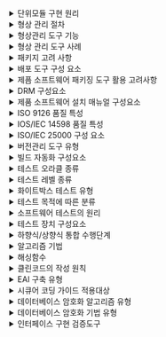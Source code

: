 <details>
<summary>단위모듈 구현 원리</summary>
  <b>정분추모</b><br/>
  정보은닉 / 분할과 정복 / 추상화 / 모듈 독립성
</details>

<details>
<summary>형상 관리 절차</summary>
  <b>식통감기</b><br/>
  형상 식별 / 형상 통제 / 형상 감사 / 형상 기록
</details>

<details>
<summary>형상관리 도구 기능</summary>
  <b>인아커</b><br/>
  체크인 / 체크아웃 / 커밋
</details>

<details>
<summary>형상 관리 도구 사례</summary>
  <b>CSG</b><br/>
  CVs / SVN / Git
</details>

<details>
<summary>패키지 고려 사항</summary>
  <b>환유관변</b><br/>
  사용자 시스템의 환경 정의 / UI 제공 / 관리 서비스 제공형태 / 패키징 변경 및 개선관리 고려
</details>

<details>
<summary>배포 도구 구성 요소</summary>
  <b>암키식저 파정크인</b><br/>
  암호화 / 키 관리 / 식별 기술 / 저작권 표현 / 암호화 파일 생성 / 정책 관리 / 크랙 방지 / 인증
</details>

<details>
<summary>제픔 소프트웨어 패키징 도구 활용 고려사항</summary>
  <b>암이복최</b><br/>
  암호화,보안 / 이기종 연동 / 복잡성 및 비효율성 문제 / 최적합 암호화 알고리즘 적용
</details>

<details>
<summary>DRM 구성요소</summary>
  <b>제소분 클콘패 컨보</b><br/>
  콘텐츠 제공자 / 콘텐츠 소비자 / 콘텐츠 분배자 / 클리어링 하우스 / DRM 콘텐츠 / 패키저 / DRM 컨트롤러 / 보안 컨테이너
</details>

<details>
<summary>제품 소프트웨어 설치 매뉴얼 구성요소</summary>
  <b>개파절아 삭버고준</b><br/>
  제품 소프트웨어 개요 / 설치 관련 파일 / 설치 절차 / 설치 아이콘 / 삭제 방법 / 설치 버전 및 작성자 / 고객 지원 방법 및 FAQ / 준수 정보 & 제한 보증
</details>

<details>
<summary>ISO 9126 품질 특성</summary>
  <b>기신사효유이</b><br/>
  기능성 / 신뢰성 / 사용성 / 효율성 / 유지보수성 / 이식성
</details>

<details>
<summary>IOS/IEC 14598 품질 특성</summary>
  <b>반재공객</b><br/>
  반복성 / 재현성 / 공정성 / 객관성
</details>

<details>
<summary>ISO/IEC 25000 구성 요소</summary>
  <b>관모측요평</b><br/>
  품질 관리 / 품질 모델 / 품질 측정 / 품질 요구 / 품질 평가
</details>

<details>
<summary>버전관리 도구 유형</summary>
  <b>공클분</b><br/>
  공유 폴더 방식 / 클라이언트-서버방식 / 분산 저장소 방식
</details>

<details>
<summary>빌드 자동화 구성요소</summary>
  <b>CS 빌테커인</b><br/>
  CI 서버 / SCM / 빌드 도구 / 테스트 도구 / 테스트 커버리지 도구 / 인스펙션 도구
</details>

<details>
<summary>테스트 오라클 종류</summary>
  <b>참샘휴일</b><br/>
  참 오라클 / 샘플링 오라클 / 휴리스틱 오라클 / 일관성 검사 오라클
</details>

<details>
<summary>테스트 레벨 종류</summary>
  <b>동경결상 유분패원비오</b><br/>
  동등 분할/ 경계값 분석/ 결정 테이블/ 상태전이/ 유스케이스/ 분류트리/ 페어와이즈/ 원인-결과 그래프/ 비교테스트/ 오류추정
</details>

<details>
<summary>화이트박스 테스트 유형</summary>
  <b>구결조 조변다 기제데루</b><br/>
  구문 / 결정 / 조건 / 조건-결정 / 변경 조건 - 결정 / 다중 조건 / 기본 경로 커버리지 / 제어 흐름 테스트 / 데이터 흐름 테스트 / 루프 테스트
</details>

<details>
<summary>테스트 목적에 따른 분류</summary>
  <b>회안성 강 구회병</b><br/>
  회복 / 안전 / 성능 / 강도 / 구조 / 회귀 / 병행 테스트
</details>

<details>
<summary>소프트웨어 테스트의 원리</summary>
  <b>결완초집 살정오</b><br/>
  결함이 존재 / 완벽한 테스팅 불가능 / 초기에 테스팅 시작 / 결함집중 / 살충제 패러독스 / 정황에 의존 / 오류 부재의 궤변
</details>

<details>
<summary>테스트 장치 구성요소</summary>
  <b>드스슈 케시스목</b><br/>
  드라이버 / 스텁 / 슈트 / 케이스 / 시나리오 / 스크립트 / 목 오브젝트
</details>

<details>
<summary>하향식/상향식 통합 수행단계</summary>
  <b>하스 상드</b><br/>
  하향식-스텁 / 상향식-드라이버
</details>

<details>
<summary>알고리즘 기법</summary>
  <b>분동탐백</b><br/>
  분할과정복 / 동적계획법 / 탐욕법 / 백트래킹
</details>

<details>
<summary>해싱함수</summary>
  <b>산곱숫 폴기무</b><br/>
  제산법 / 제곱법 / 숫자 분석법 / 폴딩법 / 기수변환법 / 무작위방법
</details>

<details>
<summary>클린코드의 작성 원칙</summary>
  <b>가단의 중추</b><br/>
  가독성 / 단순성 / 의존성 최소 / 중복성 제거 / 추상화
</details>

<details>
<summary>EAI 구축 유형</summary>
  <b>포허 메하</b><br/>
  포인트 투 포인트 / 허브 앤 스포크 / 메시지 버스 / 하이브리드
</details>

<details>
<summary>시큐어 코딩 가이드 적용대상</summary>
  <b>입보시 에코갭아</b><br/>
  입력데이터 검증 및 표현 / 보안 기능 / 시간 및 상태 / 에러처리 / 코드오류 / 캡슐화 / API 오용
</details>

<details>
<summary>데이터베이스 암호화 알고리즘 유형</summary>
  <b>대비해</b><br/>
  대칭 키 암호화 알고리즘 / 비대칭 키 암호화 알고리즘 / 해시 암호화 알고리즘
</details>

<details>
<summary>데이터베이스 암호화 기법 유형</summary>
  <b>애플하</b><br/>
  API 방식 / Pulg-in 방식 / Hybrid 방식
</details>

<details>
<summary>인터페이스 구현 검증도구</summary>
  <b>엑스피 엔셀웨</b><br/>
  xUnit / STAF / FitNesse / NTAF / Selenium / watir
</details>

